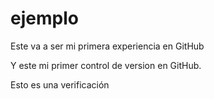 # ejemplo
Este va a ser mi primera experiencia en GitHub

Y este mi primer control de version en GitHub.

Esto es una verificación
